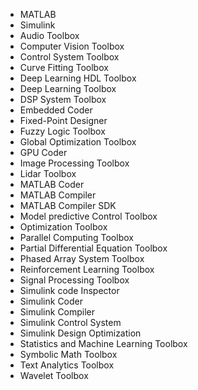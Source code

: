 - MATLAB
- Simulink
- Audio Toolbox
- Computer Vision Toolbox
- Control System Toolbox
- Curve Fitting Toolbox
- Deep Learning HDL Toolbox
- Deep Learning Toolbox
- DSP System Toolbox
- Embedded Coder
- Fixed-Point Designer
- Fuzzy Logic Toolbox
- Global Optimization Toolbox
- GPU Coder
- Image Processing Toolbox
- Lidar Toolbox
- MATLAB Coder
- MATLAB Compiler
- MATLAB Compiler SDK
- Model predictive Control Toolbox
- Optimization Toolbox
- Parallel Computing Toolbox
- Partial Differential Equation Toolbox
- Phased Array System Toolbox
- Reinforcement Learning Toolbox
- Signal Processing Toolbox
- Simulink code Inspector
- Simulink Coder
- Simulink Compiler
- Simulink Control System
- Simulink Design Optimization
- Statistics and Machine Learning Toolbox
- Symbolic Math Toolbox
- Text Analytics Toolbox
- Wavelet Toolbox